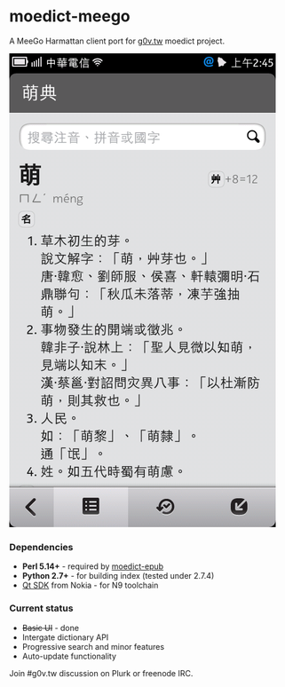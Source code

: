 moedict-meego
=============
A MeeGo Harmattan client port for [g0v.tw](http://dev.g0v.tw) moedict project.

![Screenshot of MoeDict MeeGo client on Nokia N9](docs/res/moedict-meego.png)

### Dependencies
* **Perl 5.14+** - required by [moedict-epub](https://github.com/g0v/moedict-epub)
* **Python 2.7+** - for building index (tested under 2.7.4)
* [Qt SDK](http://www.developer.nokia.com/Develop/Qt/Tools/) from Nokia - for N9 toolchain

### Current status

* <s>Basic UI</s> - done
* Intergate dictionary API
* Progressive search and minor features
* Auto-update functionality

Join #g0v.tw discussion on Plurk or freenode IRC.
